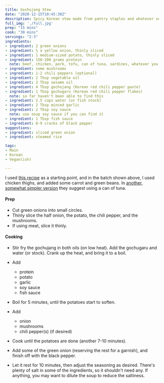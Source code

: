 ```yaml
---
title: Gochujang Stew
date: "2020-12-15T10:45:30Z"
description: Spicy Korean stew made from pantry staples and whatever veggies you have on hand.
full_img: './full.jpg'
prep: "15 mins"
cook: "30 mins"
servings: "2-3"
ingredients:
- ingredient: 2 green onions
- ingredient: ½ a yellow onion, thinly sliced
- ingredient: 1 medium-sized potato, thinly sliced
- ingredient: 150-200 grams protein
  note: beef, chicken, pork, tofu, can of tuna, sardines, whatever you have
- ingredient: some mushrooms
- ingredient: 1-2 chili peppers (optional)
- ingredient: 2 Tbsp vegetable oil
- ingredient: 2 Tbsp sesame oil
- ingredient: 4 Tbsp gochujang (Korean red chili pepper paste)
- ingredient: 1 Tbsp gochugaru (Korean red chili pepper flakes)
  note: so far haven't been able to find this
- ingredient: 2.5 cups water (or fish stock)
- ingredient: 2 Tbsp minced garlic
- ingredient: 2 Tbsp soy sauce
  note: use soup soy sauce if you can find it
- ingredient: 1 Tbsp fish sauce
- ingredient: 8-9 cracks of black pepper
suggestions:
- ingredient: sliced green onion
- ingredient: steamed rice

tags:
- Main
- Korean
- Vegan(ish)

---
```


I used [this recipe](https://futuredish.com/gochujang-jjigae-use-up-your-tub-of-gochujang) as a starting point, and in the batch shown above, I used chicken thighs, and added some carrot and green beans. In [another, somewhat simpler version](http://crazykoreancooking.com/recipe/red-chili-paste-stew-tuna-chamchi-gochujang-jjigae) they suggest using a can of tuna.

#### Prep

- Cut green onions into small circles.
- Thinly slice the half onion, the potato, the chili pepper, and the mushrooms.
- If using meat, slice it thinly.

#### Cooking

- Stir fry the gochujang in both oils (on low heat). Add the gochugaru and water (or stock). Crank up the heat, and bring it to a boil.

- Add
  - protein
  - potato
  - garlic
  - soy sauce
  - fish sauce

- Boil for 5 minutes, until the potatoes start to soften.

- Add
  - onion
  - mushrooms
  - chili pepper(s) (if desired)

- Cook until the potatoes are done (another 7-10 minutes).

- Add some of the green onion (reserving the rest for a garnish), and finish off with the black pepper.

- Let it rest for 10 minutes, then adjust the seasoning as desired. There's plenty of salt in some of the ingredients, so it shouldn't need any. If anything, you may want to dilute the soup to reduce the saltiness.